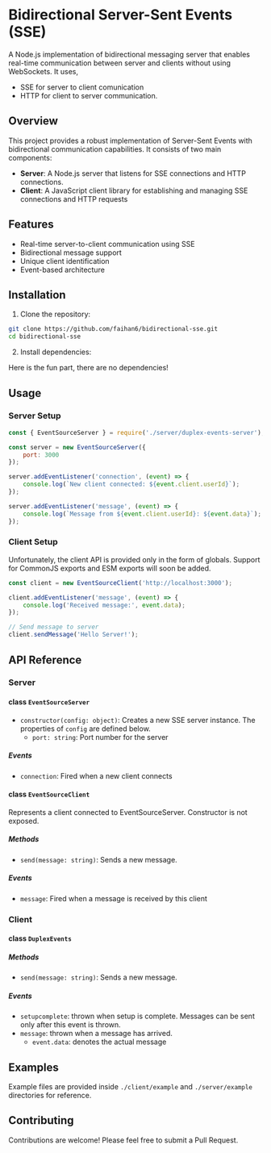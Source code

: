 # Bidirectional Server-Sent Events (SSE)

A Node.js implementation of bidirectional messaging server that enables real-time communication between server and clients without using WebSockets. It uses,

- SSE for server to client comunication
- HTTP for client to server communication.

## Overview

This project provides a robust implementation of Server-Sent Events with bidirectional communication capabilities. It consists of two main components:

- **Server**: A Node.js server that listens for SSE connections and HTTP connections.
- **Client**: A JavaScript client library for establishing and managing SSE connections and HTTP requests

## Features

- Real-time server-to-client communication using SSE
- Bidirectional message support
- Unique client identification
- Event-based architecture


## Installation

1. Clone the repository:
```bash
git clone https://github.com/faihan6/bidirectional-sse.git
cd bidirectional-sse
```

2. Install dependencies:

Here is the fun part, there are no dependencies!

## Usage

### Server Setup

```javascript
const { EventSourceServer } = require('./server/duplex-events-server');

const server = new EventSourceServer({
    port: 3000
});

server.addEventListener('connection', (event) => {
    console.log(`New client connected: ${event.client.userId}`);
});

server.addEventListener('message', (event) => {
    console.log(`Message from ${event.client.userId}: ${event.data}`);
});
```

### Client Setup

Unfortunately, the client API is provided only in the form of globals. Support for CommonJS exports and ESM exports will soon be added.

```javascript
const client = new EventSourceClient('http://localhost:3000');

client.addEventListener('message', (event) => {
    console.log('Received message:', event.data);
});

// Send message to server
client.sendMessage('Hello Server!');
```

## API Reference

### Server

#### class `EventSourceServer`

- `constructor(config: object)`: Creates a new SSE server instance. The properties of `config` are defined below.
  - `port: string`: Port number for the server

##### Events

- `connection`: Fired when a new client connects

#### class `EventSourceClient`
Represents a client connected to EventSourceServer. Constructor is not exposed.

##### Methods
- `send(message: string)`: Sends a new message.

##### Events

- `message`: Fired when a message is received by this client


### Client

#### class `DuplexEvents`

##### Methods
- `send(message: string)`: Sends a new message.

##### Events
- `setupcomplete`: thrown when setup is complete. Messages can be sent only after this event is thrown.
- `message`: thrown when a message has arrived.
    - `event.data`: denotes the actual message

## Examples

Example files are provided inside `./client/example` and `./server/example` directories for reference.

## Contributing

Contributions are welcome! Please feel free to submit a Pull Request.

